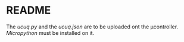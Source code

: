 # README

The *ucuq.py* and the *ucuq.json* are to be uploaded ont the µcontroller. *Micropython* must be installed on it.
